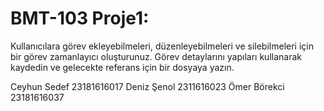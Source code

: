 # BMT-103 Proje1:

Kullanıcılara görev ekleyebilmeleri, düzenleyebilmeleri ve silebilmeleri için bir görev zamanlayıcı oluşturunuz. Görev detaylarını yapıları kullanarak kaydedin ve gelecekte referans için bir dosyaya yazın.

Ceyhun Sedef 23181616017
Deniz Şenol 2311616023
Ömer Börekci 23181616037
